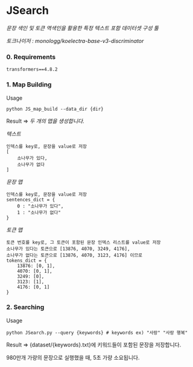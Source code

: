 # JSearch
 
_문장 색인 및 토큰 역색인을 활용한 특정 텍스트 포함 데이터셋 구성 툴_

_토크나이저 : monologg/koelectra-base-v3-discriminator_

### 0. Requirements
```
transformers==4.8.2
```

### 1. Map Building 
Usage
```
python JS_map_build --data_dir {dir}
```
Result => _두 개의 맵을 생성합니다._

_텍스트_
```
인덱스를 key로, 문장을 value로 저장
[
    소나무가 있다,
    소나무가 없다
]
```

_문장 맵_
```
인덱스를 key로, 문장을 value로 저장
sentences_dict = {
    0 : "소나무가 있다",
    1 : "소나무가 없다"
}
```

_토큰 맵_
```
토큰 번호를 key로, 그 토큰이 포함된 문장 인덱스 리스트를 value로 저장
소나무가 있다는 토큰으로 [13876, 4070, 3249, 4176],
소나무가 없다는 토큰으로 [13876, 4070, 3123, 4176] 이므로
tokens_dict = {
    13876: [0, 1],
    4070: [0, 1],
    3249: [0],
    3123: [1],
    4176: [0, 1]
}
```

### 2. Searching
Usage
```
python JSearch.py --query {keywords} # keywords ex) "사랑" "사랑 행복"
```
Result => {dataset/{keywords}.txt}에 키워드들이 포함된 문장을 저장합니다.

980만개 가량의 문장으로 실행했을 때, 5초 가량 소요됩니다.
